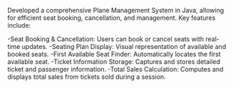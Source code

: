 Developed a comprehensive Plane Management System in Java, allowing for efficient seat booking, cancellation, and management. Key features include:

-Seat Booking & Cancellation: Users can book or cancel seats with real-time updates. -Seating Plan Display: Visual representation of available and booked seats. -First Available Seat Finder: Automatically locates the first available seat. -Ticket Information Storage: Captures and stores detailed ticket and passenger information. -Total Sales Calculation: Computes and displays total sales from tickets sold during a session.
